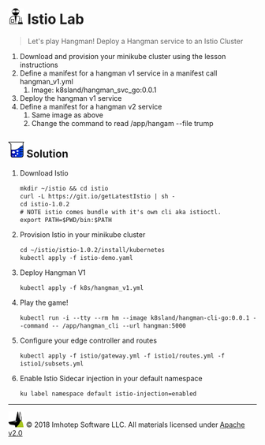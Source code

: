 # <img src="../assets/lab.png" width="32" height="auto"/> Istio Lab

> Let's play Hangman! Deploy a Hangman service to an Istio Cluster

1. Download and provision your minikube cluster using the lesson instructions
1. Define a manifest for a hangman v1 service in a manifest call hangman_v1.yml
   1. Image: k8sland/hangman_svc_go:0.0.1
2. Deploy the hangman v1 service
3. Define a manifest for a hangman v2 service
   1. Same image as above
   2. Change the command to read /app/hangam --file trump


## <img src="../assets/sol.png" width="32" height="auto"/> Solution

1. Download Istio

    ```shell
    mkdir ~/istio && cd istio
    curl -L https://git.io/getLatestIstio | sh -
    cd istio-1.0.2
    # NOTE istio comes bundle with it's own cli aka istioctl.
    export PATH=$PWD/bin:$PATH
    ```

1. Provision Istio in your minikube cluster

    ```shell
    cd ~/istio/istio-1.0.2/install/kubernetes
    kubectl apply -f istio-demo.yaml
    ```

1. Deploy Hangman V1

    ```shell
    kubectl apply -f k8s/hangman_v1.yml
    ```

1. Play the game!

    ```shell
    kubectl run -i --tty --rm hm --image k8sland/hangman-cli-go:0.0.1 --command -- /app/hangman_cli --url hangman:5000
    ```

1. Configure your edge controller and routes

    ```shell
    kubectl apply -f istio/gateway.yml -f istio1/routes.yml -f istio1/subsets.yml
    ```

1. Enable Istio Sidecar injection in your default namespace

    ```shell
    ku label namespace default istio-injection=enabled
    ```

---
<img src="../assets/imhotep_logo.png" width="32" height="auto"/> © 2018 Imhotep Software LLC.
All materials licensed under [Apache v2.0](http://www.apache.org/licenses/LICENSE-2.0)
